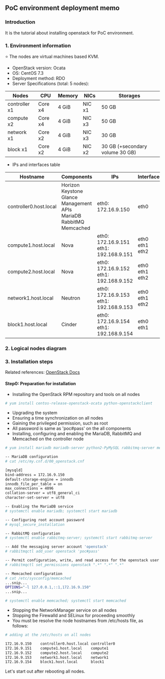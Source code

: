 ## PoC environment deployment memo

### Introduction
It is the tutorial about installing openstack for PoC environment.

### 1. Environment information
:star: The nodes are virtual machines based KVM.
* OpenStack version: Ocata
* OS: CentOS 7.3
* Deployment method: RDO
* Server Specifications (total: 5 nodes):

Nodes|CPU|Memory|NICs|Storages
-|-|-|-|-
controller x1 | Core x4| 4 GiB| NIC x1| 50 GB
compute x2    | Core x4|4 GiB| NIC x3|50 GB
network x1    |Core x2|4 GiB |NIC x3 | 30 GB
block x1      |Core x2|4 GiB |NIC x2 | 30 GB (+secondary volume 30 GB)

* IPs and interfaces table

Hostname|Components|IPs|Interfaces
--------|----|--|---------
controller0.host.local|Horizon<br/>Keystone<br/>Glance<br/>Management APIs<br/>MariaDB<br/>RabbitMQ<br/>Memcached|eth0: 172.16.9.150|eth0
compute1.host.local|Nova|eth0: 172.16.9.151<br/>eth1: 192.168.9.151|eth0<br/>eth1<br/>eth2<br/>
compute2.host.local|Nova|eth0: 172.16.9.152<br/>eth1: 192.168.9.152|eth0<br/>eth1<br/>eth2<br/>
network1.host.local|Neutron|eth0: 172.16.9.153<br/>eth1: 192.168.9.153|eth0<br/>eth1<br/>eth2<br/>
block1.host.local|Cinder|eth0: 172.16.9.154<br/>eth1: 192.168.9.154|eth0<br/>eth1
 
### 2. Logical nodes diagram

### 3. Installation steps

Related references: [OpenStack Docs](https://docs.openstack.org/)

#### Step0: Preparation for installation

* Installing the OpenStack RPM repository and tools on all nodes
```bash
# yum install centos-release-openstack-ocata python-openstackclient
```
* Upgrading the system
* Ensuring a time synchronization on all nodes
* Gaining the privileged permission, such as root
* All password is same as 'poc#pass' on the all components
* Installing, configuring and enabling the MariaDB, RabbitMQ and Memcached on the controller node

```bash
# yum install mariadb mariadb-server python2-PyMySQL rabbitmq-server memcached python-memcached

-- MariaDB configuration
# cat /etc/my.cnf.d/00_openstack.cnf

[mysqld]
bind-address = 172.16.9.150
default-storage-engine = innodb
innodb_file_per_table = on
max_connections = 4096
collation-server = utf8_general_ci
character-set-server = utf8

-- Enabling the MariaDB service
# systemctl enable mariadb; systemctl start mariadb

-- Configuring root account password
# mysql_secure_installation

-- RabbitMQ configuration
# systemctl enable rabbitmq-server; systemctl start rabbitmq-server

-- Add the messaging server account 'openstack'
# rabbitmqctl add_user openstack 'poc#pass'

-- Permit configuration, write, and read access for the openstack user
# rabbitmqctl set_permissions openstack ".*" ".*" ".*"

-- Memcached configuration
# cat /etc/sysconfig/memcached
...snip...
OPTIONS="-l 127.0.0.1,::1,172.16.9.150"
...snip...

# systemctl enable memcached; systemctl start memcached

```
* Stopping the NetworkManager service on all nodes
* Stopping the Firewalld and SELinux for proceeding smoothly
* You must be resolve the node hostnames from /etc/hosts file, as follows:

```bash
# adding at the /etc/hosts on all nodes

172.16.9.150    controller0.host.local controller0
172.16.9.151    compute1.host.local    compute1
172.16.9.152    compute2.host.local    compute2
172.16.9.153    network1.host.local    network1
172.16.9.154    block1.host.local      block1
```
Let's start out after rebooting all nodes.



